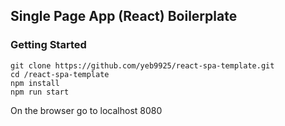 ## Single Page App (React) Boilerplate


### Getting Started

```
git clone https://github.com/yeb9925/react-spa-template.git
cd /react-spa-template
npm install
npm run start
```

On the browser go to localhost 8080
